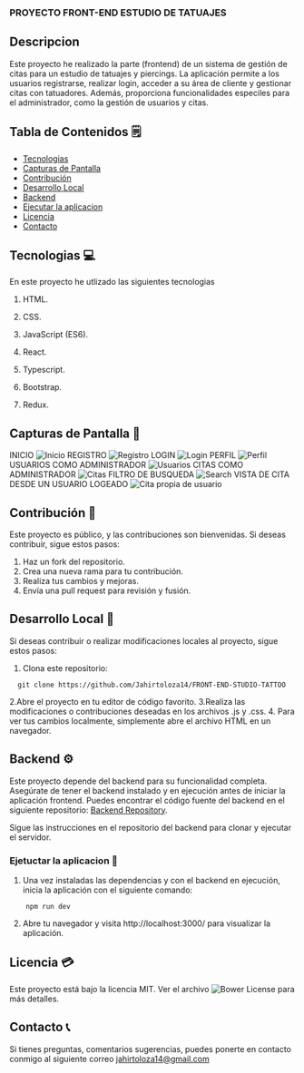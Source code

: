 ### PROYECTO FRONT-END  ESTUDIO DE TATUAJES 


## Descripcion 

Este proyecto he realizado la parte (frontend) de un sistema de gestión de citas para un estudio de tatuajes y piercings. La aplicación permite a los usuarios registrarse, realizar login, acceder a su área de cliente y gestionar citas con tatuadores. Además, proporciona funcionalidades especiles para el administrador, como la gestión de usuarios y citas.


## Tabla de Contenidos 🗒️
- [Tecnologias](#capturas-de-pantalla)
- [Capturas de Pantalla](#capturas-de-pantalla)
- [Contribución](#contribución)
- [Desarrollo Local](#desarrollo-local)
- [Backend](#backend)
- [Ejecutar la aplicacion](#ejecutar-la-aplicacion)
- [Licencia](#licencia)
- [Contacto](#contacto)




## Tecnologias 💻

En este proyecto he utlizado las siguientes tecnologias 

1. HTML.

2. CSS.

3. JavaScript (ES6).

4. React.

5. Typescript.

6. Bootstrap.

7. Redux.


## Capturas de Pantalla 📸
INICIO
![Inicio](./images/home.png)
REGISTRO
![Registro](./images/Register.png)
LOGIN
![Login](./images/login.png)
PERFIL
![Perfil](./images/profile.png)
USUARIOS COMO ADMINISTRADOR
![Usuarios](./images/users.png)
CITAS COMO ADMINISTRADOR
![Citas](./images/appointments.png)
FILTRO DE BUSQUEDA
![Search](./images/search.png)
VISTA DE CITA DESDE UN USUARIO LOGEADO
![Cita propia de usuario](./images/userappointment.png)









## Contribución 💬
Este proyecto es público, y las contribuciones son bienvenidas. Si deseas contribuir, sigue estos pasos:

1. Haz un fork del repositorio.
2. Crea una nueva rama para tu contribución.
3. Realiza tus cambios y mejoras.
4. Envía una pull request para revisión y fusión.


## Desarrollo Local 🔨
Si deseas contribuir o realizar modificaciones locales al proyecto, sigue estos pasos:
1. Clona este repositorio:
```
  git clone https://github.com/Jahirtoloza14/FRONT-END-STUDIO-TATTOO
```
2.Abre el proyecto en tu editor de código favorito.
3.Realiza las modificaciones o contribuciones deseadas en los archivos .js y .css. 
4. Para ver tus cambios localmente, simplemente abre el archivo HTML en un navegador.

## Backend ⚙️
Este proyecto depende del backend para su funcionalidad completa. Asegúrate de tener el backend instalado y en ejecución antes de iniciar la aplicación frontend. Puedes encontrar el código fuente del backend en el siguiente repositorio: [Backend Repository](https://github.com/Jahirtoloza14/BACK-END-STUDIO-TATTOO).

Sigue las instrucciones en el repositorio del backend para clonar y ejecutar el servidor.

### Ejetuctar la aplicacion 📌
1. Una vez instaladas las dependencias y con el backend en ejecución, inicia la aplicación con el siguiente comando:
```
    npm run dev
```
2. Abre tu navegador y visita http://localhost:3000/ para visualizar la aplicación.

## Licencia 💳

Este proyecto está bajo la licencia MIT. Ver el archivo ![Bower License](https://img.shields.io/bower/l/bootstrap)  para más detalles.

## Contacto 📞
Si tienes preguntas, comentarios sugerencias, puedes ponerte en contacto conmigo al siguiente correo jahirtoloza14@gmail.com 


